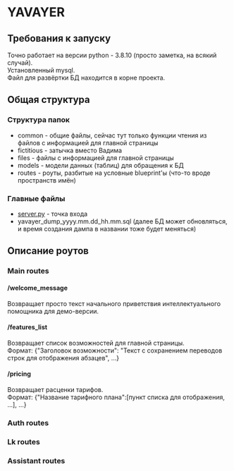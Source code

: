 # YAVAYER

## Требования к запуску
Точно работает на версии python - 3.8.10 (просто заметка, на всякий случай).  
Установленный mysql.  
Файл для развёртки БД находится в корне проекта.

## Общая структура
### Структура папок
* common - общие файлы, сейчас тут только функции чтения из файлов с информацией для главной страницы
* fictitious - затычка вместо Вадима
* files - файлы с информацией для главной страницы
* models - модели данных (таблиц) для обращения к БД
* routes - роуты, разбитые на условные blueprint'ы (что-то вроде пространств имён)

### Главные файлы
* [server.py](server.py) - точка входа
* yavayer_dump_yyyy.mm.dd_hh.mm.sql (далее БД может обновляться, и время создания дампа в названии тоже будет меняться)

## Описание роутов
### Main routes
#### /welcome_message
Возвращает просто текст начального приветствия интеллектуального помощника для демо-версии.

#### /features_list
Возвращает список возможностей для главной страницы.  
Формат: {"Заголовок возможности": "Текст с сохранением переводов строк для отображения абзацев", ...}

#### /pricing
Возвращает расценки тарифов.  
Формат: {"Название тарифного плана":[пункт списка для отображения, ...], ...}

### Auth routes

### Lk routes

### Assistant routes

